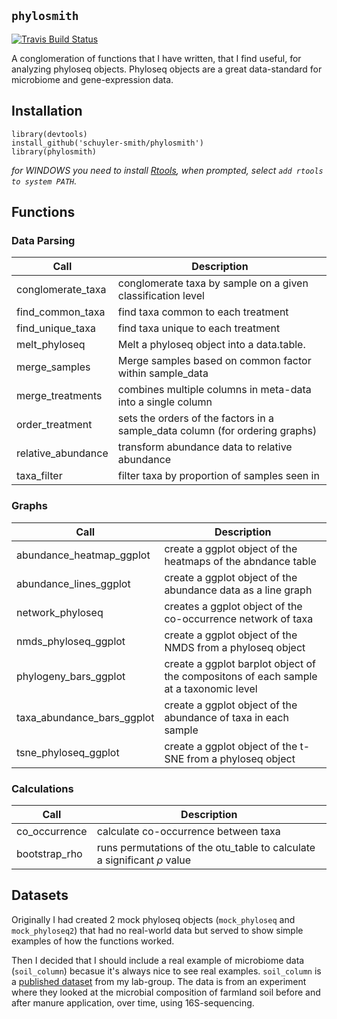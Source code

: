 
## `phylosmith`

[![Travis Build
Status](https://travis-ci.org/schuyler-smith/phylosmith.svg?branch=master)](https://github.com/schuyler-smith/phylosmith)

A conglomeration of functions that I have written, that I find useful, for analyzing phyloseq objects. Phyloseq objects are a great data-standard for microbiome and gene-expression data.

## Installation

```
library(devtools)
install_github('schuyler-smith/phylosmith')
library(phylosmith)
```

*for WINDOWS you need to install <a href="https://cran.r-project.org/bin/windows/Rtools/" target="_blank" >Rtools</a>, when prompted, select `add rtools to system PATH`.*

## Functions

### Data Parsing

Call			     | Description
-------------------- | ------------------------------------------------------------
conglomerate_taxa   |  conglomerate taxa by sample on a given classification level
find_common_taxa | find taxa common to each treatment
find_unique_taxa | find taxa unique to each treatment
melt_phyloseq   |   Melt a phyloseq object into a data.table.
merge_samples   |   Merge samples based on common factor within sample_data
merge_treatments | combines multiple columns in meta-data into a single column
order_treatment | sets the orders of the factors in a sample_data column (for ordering graphs)
relative_abundance | transform abundance data to relative abundance
taxa_filter | filter taxa by proportion of samples seen in

### Graphs

Call                 | Description
-------------------- | ------------------------------------------------------------
abundance_heatmap_ggplot | create a ggplot object of the heatmaps of the abndance table
abundance_lines_ggplot | create a ggplot object of the abundance data as a line graph
network_phyloseq | creates a ggplot object of the co-occurrence network of taxa
nmds_phyloseq_ggplot  | create a ggplot object of the NMDS from a phyloseq object
phylogeny_bars_ggplot | create a ggplot barplot object of the compositons of each sample at a taxonomic level
taxa_abundance_bars_ggplot | create a ggplot object of the abundance of taxa in each sample
tsne_phyloseq_ggplot  | create a ggplot object of the t-SNE from a phyloseq object

### Calculations

Call                 | Description
-------------------- | ------------------------------------------------------------
co_occurrence | calculate co-occurrence between taxa
bootstrap_rho | runs permutations of the otu_table to calculate a significant $\rho$ value

## Datasets

Originally I had created 2 mock phyloseq objects (`mock_phyloseq` and `mock_phyloseq2`) that had no real-world data but served to show simple examples of how the functions worked. 

Then I decided that I should include a real example of microbiome data (`soil_column`) becasue it's always nice to see real examples. `soil_column` is a <a href="https://www.frontiersin.org/articles/10.3389/fmicb.2018.03197/full" target="_blank" >published dataset</a>  from my lab-group. The data is from an experiment where they looked at the microbial composition of farmland soil before and after manure application, over time, using 16S-sequencing.
